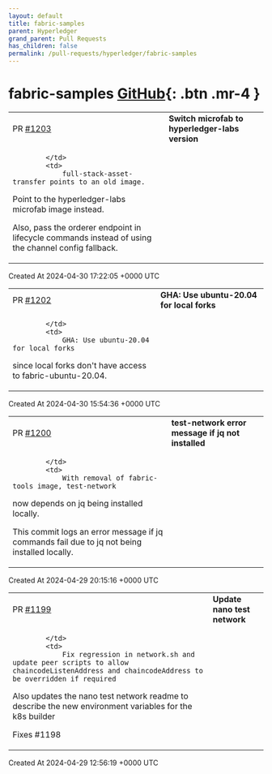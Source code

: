 ```yaml
---
layout: default
title: fabric-samples
parent: Hyperledger
grand_parent: Pull Requests
has_children: false
permalink: /pull-requests/hyperledger/fabric-samples
---
```


# fabric-samples <span class="fs-3 right-align">[GitHub](https://github.com/hyperledger/fabric-samples){: .btn .mr-4 }</span>


<div>
    <table>
        <tr>
            <td>
                PR <a href="https://github.com/hyperledger/fabric-samples/pull/1203" class=".btn">#1203</a>
            </td>
            <td>
                <b>
                    Switch microfab to hyperledger-labs version
                </b>
            </td>
        </tr>
        <tr>
            <td>
                
            </td>
            <td>
                full-stack-asset-transfer points to an old image.
Point to the hyperledger-labs microfab image instead.

Also, pass the orderer endpoint in lifecycle commands
instead of using the channel config fallback.
            </td>
        </tr>
    </table>
    <div class="right-align">
        Created At 2024-04-30 17:22:05 +0000 UTC
    </div>
</div>

<div>
    <table>
        <tr>
            <td>
                PR <a href="https://github.com/hyperledger/fabric-samples/pull/1202" class=".btn">#1202</a>
            </td>
            <td>
                <b>
                    GHA: Use ubuntu-20.04 for local forks
                </b>
            </td>
        </tr>
        <tr>
            <td>
                
            </td>
            <td>
                GHA: Use ubuntu-20.04 for local forks
since local forks don't have access to fabric-ubuntu-20.04.
            </td>
        </tr>
    </table>
    <div class="right-align">
        Created At 2024-04-30 15:54:36 +0000 UTC
    </div>
</div>

<div>
    <table>
        <tr>
            <td>
                PR <a href="https://github.com/hyperledger/fabric-samples/pull/1200" class=".btn">#1200</a>
            </td>
            <td>
                <b>
                    test-network error message if jq not installed
                </b>
            </td>
        </tr>
        <tr>
            <td>
                
            </td>
            <td>
                With removal of fabric-tools image, test-network
now depends on jq being installed locally.

This commit logs an error message if jq commands
fail due to jq not being installed locally.
            </td>
        </tr>
    </table>
    <div class="right-align">
        Created At 2024-04-29 20:15:16 +0000 UTC
    </div>
</div>

<div>
    <table>
        <tr>
            <td>
                PR <a href="https://github.com/hyperledger/fabric-samples/pull/1199" class=".btn">#1199</a>
            </td>
            <td>
                <b>
                    Update nano test network
                </b>
            </td>
        </tr>
        <tr>
            <td>
                
            </td>
            <td>
                Fix regression in network.sh and update peer scripts to allow chaincodeListenAddress and chaincodeAddress to be overridden if required

Also updates the nano test network readme to describe the new environment variables for the k8s builder

Fixes #1198
            </td>
        </tr>
    </table>
    <div class="right-align">
        Created At 2024-04-29 12:56:19 +0000 UTC
    </div>
</div>

